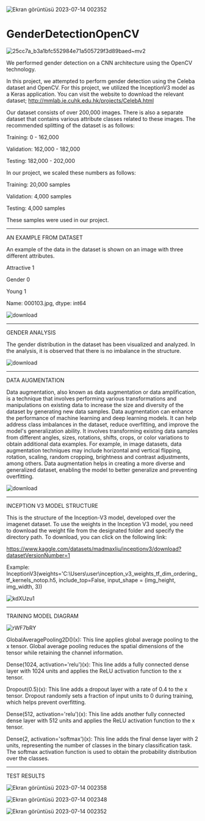 ![Ekran görüntüsü 2023-07-14 002352](https://github.com/ahmetdzdrr/GenderDetectionOpenCV/assets/117534684/770d05a7-9c49-4bfa-b533-765a634bf5a8)
# GenderDetectionOpenCV


![25cc7a_b3a1bfc552984e71a505729f3d89baed~mv2](https://github.com/ahmetdzdrr/GenderDetectionOpenCV/assets/117534684/21f2ae4a-afc4-40e1-a34a-c08776b5e06e)

We performed gender detection on a CNN architecture using the OpenCV technology.

In this project, we attempted to perform gender detection using the Celeba dataset and OpenCV. For this project, we utilized the InceptionV3 model as a Keras application.
You can visit the website to download the relevant dataset;
http://mmlab.ie.cuhk.edu.hk/projects/CelebA.html

Our dataset consists of over 200,000 images. There is also a separate dataset that contains various attribute classes related to these images. The recommended splitting of the dataset is as follows:

Training: 0 - 162,000

Validation: 162,000 - 182,000

Testing: 182,000 - 202,000

In our project, we scaled these numbers as follows:

Training: 20,000 samples

Validation: 4,000 samples

Testing: 4,000 samples

These samples were used in our project.

*****************************************************************************************************************************************

AN EXAMPLE FROM DATASET

An example of the data in the dataset is shown on an image with three different attributes.

Attractive    1

Gender        0

Young         1

Name: 000103.jpg, dtype: int64

![download](https://github.com/ahmetdzdrr/GenderDetectionOpenCV/assets/117534684/f41c2677-1562-43e4-ba52-73bc4b427c3f)

*****************************************************************************************************************************************

GENDER ANALYSIS

The gender distribution in the dataset has been visualized and analyzed. In the analysis, it is observed that there is no imbalance in the structure.

![download](https://github.com/ahmetdzdrr/GenderDetectionOpenCV/assets/117534684/b517d75a-512e-4b59-af61-527e4cb2ccda)

*****************************************************************************************************************************************

DATA AUGMENTATION

Data augmentation, also known as data augmentation or data amplification, is a technique that involves performing various transformations and manipulations on existing data to increase the size and diversity of the dataset by generating new data samples.
Data augmentation can enhance the performance of machine learning and deep learning models. It can help address class imbalances in the dataset, reduce overfitting, and improve the model's generalization ability. It involves transforming existing data samples from different angles, sizes, rotations, shifts, crops, or color variations to obtain additional data examples.
For example, in image datasets, data augmentation techniques may include horizontal and vertical flipping, rotation, scaling, random cropping, brightness and contrast adjustments, among others.
Data augmentation helps in creating a more diverse and generalized dataset, enabling the model to better generalize and preventing overfitting.

![download](https://github.com/ahmetdzdrr/GenderDetectionOpenCV/assets/117534684/b7c9b8eb-97cf-412c-931f-f20cc7d2a6b1)

*****************************************************************************************************************************************

INCEPTION V3 MODEL STRUCTURE

This is the structure of the Inception-V3 model, developed over the imagenet dataset.
To use the weights in the Inception V3 model, you need to download the weight file from the designated folder and specify the directory path. To download, you can click on the following link:

https://www.kaggle.com/datasets/madmaxliu/inceptionv3/download?datasetVersionNumber=1

Example: InceptionV3(weights='C:\Users\user\inception_v3_weights_tf_dim_ordering_tf_kernels_notop.h5, 
                      include_top=False, input_shape = (img_height, img_width, 3))
                      
![kdXUzu1](https://github.com/ahmetdzdrr/GenderDetectionOpenCV/assets/117534684/c9fa47db-3669-4133-8308-2ce73f69cb52)

*****************************************************************************************************************************************

TRAINING MODEL DIAGRAM

![rWF7bRY](https://github.com/ahmetdzdrr/GenderDetectionOpenCV/assets/117534684/48f03f67-8020-404b-a12a-b5ea56ed640d)

GlobalAveragePooling2D()(x): This line applies global average pooling to the x tensor. Global average pooling reduces the spatial dimensions of the tensor while retaining the channel information.

Dense(1024, activation='relu')(x): This line adds a fully connected dense layer with 1024 units and applies the ReLU activation function to the x tensor.

Dropout(0.5)(x): This line adds a dropout layer with a rate of 0.4 to the x tensor. Dropout randomly sets a fraction of input units to 0 during training, which helps prevent overfitting.

Dense(512, activation='relu')(x): This line adds another fully connected dense layer with 512 units and applies the ReLU activation function to the x tensor.

Dense(2, activation='softmax')(x): This line adds the final dense layer with 2 units, representing the number of classes in the binary classification task. The softmax activation function is used to obtain the probability distribution over the classes.

*****************************************************************************************************************************************

TEST RESULTS

![Ekran görüntüsü 2023-07-14 002358](https://github.com/ahmetdzdrr/GenderDetectionOpenCV/assets/117534684/0a5a36d9-5f8e-4846-a53e-102188f68e5d)

![Ekran görüntüsü 2023-07-14 002348](https://github.com/ahmetdzdrr/GenderDetectionOpenCV/assets/117534684/1cfe0e8c-6b4d-4ac1-9329-c92fd2bc8a0a)

![Ekran görüntüsü 2023-07-14 002352](https://github.com/ahmetdzdrr/GenderDetectionOpenCV/assets/117534684/81a14d8f-93e4-4399-a0a4-2395ef7ea4c1)




